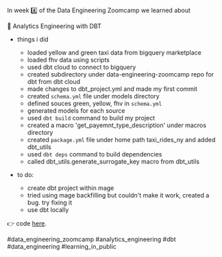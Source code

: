 In week 4️⃣ of the Data Engineering Zoomcamp we learned about 

🏢 Analytics Engineering with DBT 

* things i did
    - loaded yellow and green taxi data from bigquery marketplace 
    - loaded fhv data using scripts 
    - used dbt cloud to connect to bigquery 
    - created subdirectory under data-engineering-zoomcamp repo for dbt from dbt cloud 
    - made changes to dbt_project.yml and made my first commit
    - created `schema.yml` file under models directory
    - defined souces green, yellow, fhv in `schema.yml`
    - generated models for each source
    - used `dbt build` command to build my project
    - created a macro 'get_payemnt_type_description' under macros directory 
    - created `package.yml` file under home path taxi_rides_ny and added dbt_utils
    - used `dbt deps` command to build dependencies
    - called dbt_utils.generate_surrogate_key macro from dbt_utils


* to do:
    - create dbt project within mage 
    - tried using mage backfilling but couldn't make it work, created a bug. try fixing it
    - use dbt locally


👉 code [here](https://github.com/el-grudge/data-engineering-zoomcamp/tree/main/week_4). 

#data_engineering_zoomcamp #analytics_engineering #dbt #data_engineering #learning_in_public